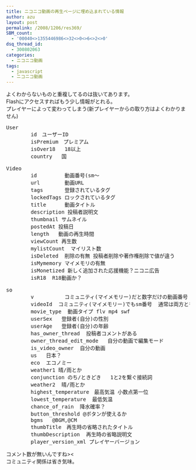 ```yaml
---
title: ニコニコ動画の再生ページに埋め込まれている情報
author: azu
layout: post
permalink: /2008/1206/res369/
SBM_count:
  - '00040<>1355446986<>32<>0<>6<>2<>0'
dsq_thread_id:
  - 300802063
categories:
  - ニコニコ動画
tags:
  - javascript
  - ニコニコ動画
---
```

よくわからないものと重複してるのは抜いてあります。  
Flashにアクセスすればもう少し情報がとれる。  
プレイヤーによって変わってしまう(新プレイヤーからの取り方はよくわかりません)

<pre class="brush:css;">User
        id　ユーザーID
        isPremium　プレミアム
        isOver18   18以上
        country   国

Video
        id         動画番号(sm～
        url        動画URL
        tags       登録されているタグ
        lockedTags ロックされているタグ
        title      動画タイトル
        description 投稿者説明文
        thumbnail サムネイル
        postedAt 投稿日
        length   動画の再生時間
        viewCount 再生数
        mylistCount  マイリスト数
        isDeleted  削除の有無 投稿者削除や著作権削除で値が違う
        isMymemory マイメモリの有無
        isMonetized 新しく追加された応援機能？ニコニ広告
        isR18  R18動画か？

so
        v          コミュニティ(マイメモリー)だと数字だけの動画番号
        videoId  コミュニティ(マイメモリー)でもsm番号  通常は両方ともsm～
        movie_type  動画タイプ flv mp4 swf
        userSex   登録者(自分)の性別
        userAge   登録者(自分)の年齢
        has_owner_thread  投稿者コメントがある
        owner_thread_edit_mode   自分の動画で編集モード
        is_video_owner  自分の動画
        us   日本？
        eco  エコノミー
        weather1 晴/雨とか
        conjunction のち/ときどき   1と2を繋ぐ接続詞
        weather2  晴/雨とか
        highest_temperature　最高気温 小数点第一位
        lowest_temperature  最低気温
        chance_of_rain  降水確率？
        button_threshold @ボタンが使えるか
        bgms   @BGM,@CM
        thumbTitle　再生時の省略されたタイトル
        thumbDescription  再生時の省略説明文
        player_version_xml プレイヤーバージョン
</pre>

コメント数が無いんですね><  
コミュニティ関係は省き気味。